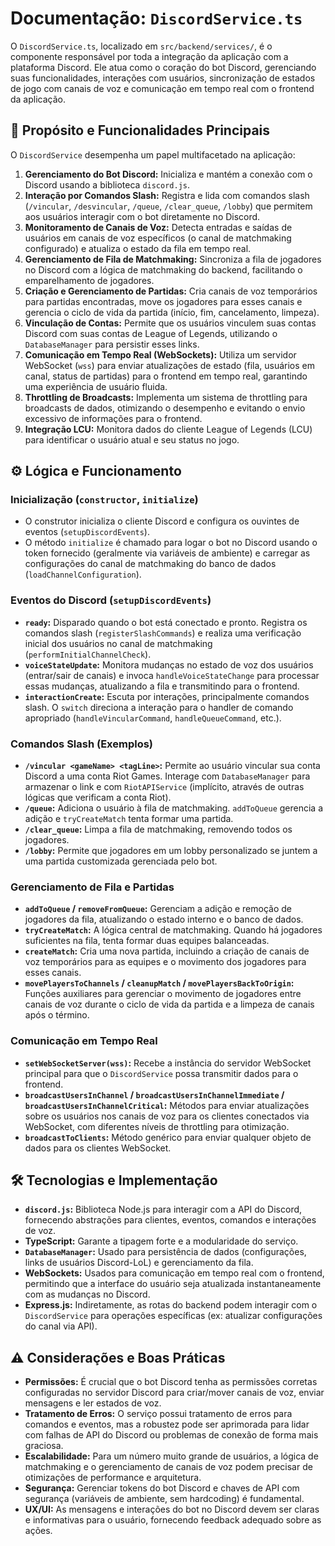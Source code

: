 # Documentação: `DiscordService.ts`

O `DiscordService.ts`, localizado em `src/backend/services/`, é o componente responsável por toda a integração da aplicação com a plataforma Discord. Ele atua como o coração do bot Discord, gerenciando suas funcionalidades, interações com usuários, sincronização de estados de jogo com canais de voz e comunicação em tempo real com o frontend da aplicação.

## 🎯 Propósito e Funcionalidades Principais

O `DiscordService` desempenha um papel multifacetado na aplicação:

1. **Gerenciamento do Bot Discord:** Inicializa e mantém a conexão com o Discord usando a biblioteca `discord.js`.
2. **Interação por Comandos Slash:** Registra e lida com comandos slash (`/vincular`, `/desvincular`, `/queue`, `/clear_queue`, `/lobby`) que permitem aos usuários interagir com o bot diretamente no Discord.
3. **Monitoramento de Canais de Voz:** Detecta entradas e saídas de usuários em canais de voz específicos (o canal de matchmaking configurado) e atualiza o estado da fila em tempo real.
4. **Gerenciamento de Fila de Matchmaking:** Sincroniza a fila de jogadores no Discord com a lógica de matchmaking do backend, facilitando o emparelhamento de jogadores.
5. **Criação e Gerenciamento de Partidas:** Cria canais de voz temporários para partidas encontradas, move os jogadores para esses canais e gerencia o ciclo de vida da partida (início, fim, cancelamento, limpeza).
6. **Vinculação de Contas:** Permite que os usuários vinculem suas contas Discord com suas contas de League of Legends, utilizando o `DatabaseManager` para persistir esses links.
7. **Comunicação em Tempo Real (WebSockets):** Utiliza um servidor WebSocket (`wss`) para enviar atualizações de estado (fila, usuários em canal, status de partidas) para o frontend em tempo real, garantindo uma experiência de usuário fluida.
8. **Throttling de Broadcasts:** Implementa um sistema de throttling para broadcasts de dados, otimizando o desempenho e evitando o envio excessivo de informações para o frontend.
9. **Integração LCU:** Monitora dados do cliente League of Legends (LCU) para identificar o usuário atual e seu status no jogo.

## ⚙️ Lógica e Funcionamento

### Inicialização (`constructor`, `initialize`)

* O construtor inicializa o cliente Discord e configura os ouvintes de eventos (`setupDiscordEvents`).
* O método `initialize` é chamado para logar o bot no Discord usando o token fornecido (geralmente via variáveis de ambiente) e carregar as configurações do canal de matchmaking do banco de dados (`loadChannelConfiguration`).

### Eventos do Discord (`setupDiscordEvents`)

* **`ready`:** Disparado quando o bot está conectado e pronto. Registra os comandos slash (`registerSlashCommands`) e realiza uma verificação inicial dos usuários no canal de matchmaking (`performInitialChannelCheck`).
* **`voiceStateUpdate`:** Monitora mudanças no estado de voz dos usuários (entrar/sair de canais) e invoca `handleVoiceStateChange` para processar essas mudanças, atualizando a fila e transmitindo para o frontend.
* **`interactionCreate`:** Escuta por interações, principalmente comandos slash. O `switch` direciona a interação para o handler de comando apropriado (`handleVincularCommand`, `handleQueueCommand`, etc.).

### Comandos Slash (Exemplos)

* **`/vincular <gameName> <tagLine>`:** Permite ao usuário vincular sua conta Discord a uma conta Riot Games. Interage com `DatabaseManager` para armazenar o link e com `RiotAPIService` (implícito, através de outras lógicas que verificam a conta Riot).
* **`/queue`:** Adiciona o usuário à fila de matchmaking. `addToQueue` gerencia a adição e `tryCreateMatch` tenta formar uma partida.
* **`/clear_queue`:** Limpa a fila de matchmaking, removendo todos os jogadores.
* **`/lobby`:** Permite que jogadores em um lobby personalizado se juntem a uma partida customizada gerenciada pelo bot.

### Gerenciamento de Fila e Partidas

* **`addToQueue` / `removeFromQueue`:** Gerenciam a adição e remoção de jogadores da fila, atualizando o estado interno e o banco de dados.
* **`tryCreateMatch`:** A lógica central de matchmaking. Quando há jogadores suficientes na fila, tenta formar duas equipes balanceadas.
* **`createMatch`:** Cria uma nova partida, incluindo a criação de canais de voz temporários para as equipes e o movimento dos jogadores para esses canais.
* **`movePlayersToChannels` / `cleanupMatch` / `movePlayersBackToOrigin`:** Funções auxiliares para gerenciar o movimento de jogadores entre canais de voz durante o ciclo de vida da partida e a limpeza de canais após o término.

### Comunicação em Tempo Real

* **`setWebSocketServer(wss)`:** Recebe a instância do servidor WebSocket principal para que o `DiscordService` possa transmitir dados para o frontend.
* **`broadcastUsersInChannel` / `broadcastUsersInChannelImmediate` / `broadcastUsersInChannelCritical`:** Métodos para enviar atualizações sobre os usuários nos canais de voz para os clientes conectados via WebSocket, com diferentes níveis de throttling para otimização.
* **`broadcastToClients`:** Método genérico para enviar qualquer objeto de dados para os clientes WebSocket.

## 🛠️ Tecnologias e Implementação

* **`discord.js`:** Biblioteca Node.js para interagir com a API do Discord, fornecendo abstrações para clientes, eventos, comandos e interações de voz.
* **TypeScript:** Garante a tipagem forte e a modularidade do serviço.
* **`DatabaseManager`:** Usado para persistência de dados (configurações, links de usuários Discord-LoL) e gerenciamento da fila.
* **WebSockets:** Usados para comunicação em tempo real com o frontend, permitindo que a interface do usuário seja atualizada instantaneamente com as mudanças no Discord.
* **Express.js:** Indiretamente, as rotas do backend podem interagir com o `DiscordService` para operações específicas (ex: atualizar configurações do canal via API).

## ⚠️ Considerações e Boas Práticas

* **Permissões:** É crucial que o bot Discord tenha as permissões corretas configuradas no servidor Discord para criar/mover canais de voz, enviar mensagens e ler estados de voz.
* **Tratamento de Erros:** O serviço possui tratamento de erros para comandos e eventos, mas a robustez pode ser aprimorada para lidar com falhas de API do Discord ou problemas de conexão de forma mais graciosa.
* **Escalabilidade:** Para um número muito grande de usuários, a lógica de matchmaking e o gerenciamento de canais de voz podem precisar de otimizações de performance e arquitetura.
* **Segurança:** Gerenciar tokens do bot Discord e chaves de API com segurança (variáveis de ambiente, sem hardcoding) é fundamental.
* **UX/UI:** As mensagens e interações do bot no Discord devem ser claras e informativas para o usuário, fornecendo feedback adequado sobre as ações.

